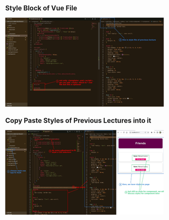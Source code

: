 ## **Style Block of Vue File**

![Alt optional block style](pic/01.jpg)

## **Copy Paste Styles of Previous Lectures into it**

![Alt copy paste before style to it](pic/02.jpg)
